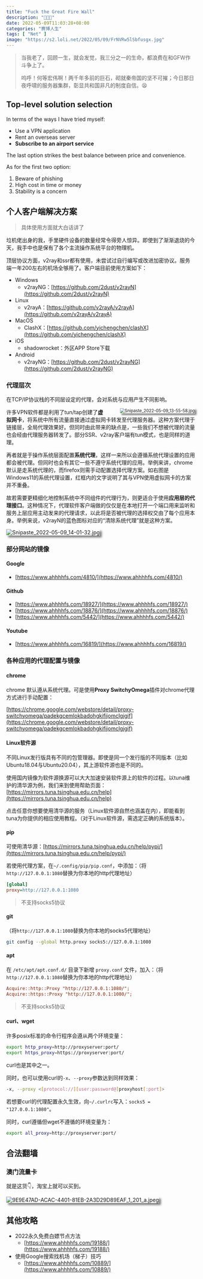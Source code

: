 ```yaml
---
title: "Fuck the Great Fire Wall"
description: "🖕🖕🖕"
date: 2022-05-09T11:03:28+08:00
categories: "赛博人生"
tags: [ "Net" ]
image: "https://s2.loli.net/2022/05/09/FrNVRw5lSbfusgx.jpg"
---
```






> 当我老了，回顾一生，就会发觉，我三分之一的生命，都浪费在和GFW作斗争上了。
>
> 呜呼！何等宏伟啊！两千年多前的巨石，砌就秦帝国的坚不可摧；今日那日夜呼啸的服务器集群，彰显共和国非凡的制度自信。😫



## Top-level solution selection

In terms of the ways I have tried myself:

- Use a VPN application
- Rent an overseas server
- **Subscribe to an airport service**

The last option strikes the best balance between price and convenience.

As for the first two option:

1. Beware of phishing
2. High cost in time or money
3. Stability is a concern



## 个人客户端解决方案

> 具体使用方面就大白话讲了

垃机佬出身的我，手里硬件设备的数量经常令得旁人惊异。即使到了渐渐退烧的今天，我手中也是保有了各个主流操作系统平台的物理机。

顶层协议方面，v2ray和ssr都有使用，未尝试过自行编写或改进加密协议。服务端一年200左右的机场全够用了。客户端目前使用方案如下：

- Windows
  - v2rayNG：[https://github.com/2dust/v2rayN](https://github.com/2dust/v2rayN)
- Linux
  - v2rayA：[https://github.com/v2rayA/v2rayA](https://github.com/v2rayA/v2rayA)
- MacOS
  - ClashX：[https://github.com/yichengchen/clashX](https://github.com/yichengchen/clashX)
- iOS
  - shadowrocket：外区APP Store下载
- Android
  - v2rayNG：[https://github.com/2dust/v2rayNG](https://github.com/2dust/v2rayNG)

### 代理层次

<style>img{
    box-shadow: 5px 5px 5px rgba(0,0,0,.5);
    -moz-box-shadow: 5px 5px 5px rgba(0,0,0,.5);
    -webkit-box-shadow: 5px 5px 5px rgba(0,0,0,.5);
}</style>

在TCP/IP协议栈的不同层设定的代理，会对系统与应用产生不同影响。

<img src="https://s2.loli.net/2022/05/09/v8gZmb1xjBEO9KC.jpg" alt="Snipaste_2022-05-09_13-55-58.jpg " style="zoom:80%;float:right;margin-left:50px" />



许多VPN软件都是利用了tun/tap创建了**虚拟网卡**，将系统中所有流量直接通过虚拟网卡转发至代理服务器。这种方案代理于链接层，全局代理效果好。但同时由此带来的缺点是，一些我们不想被代理的流量也会经由代理服务器转发了。部分SSR、v2ray客户端有tun模式，也是同样的道理。

再者就是于操作系统层面配置**系统代理**，这样一来所以会遵循系统代理设置的应用都会被代理。但同时也会有其它一些不遵守系统代理的应用。举例来讲，chrome默认是走系统代理的，而firefox则需手动配置选择代理方案。如右图是Windows11的系统代理设置，红框内的文字说明了其与VPN使用虚拟网卡的方案并不重叠。

故若需要更精细化地控制系统中不同组件的代理行为，则更适合于使用**应用层的代理接口**。这种情况下，代理软件客户端做的仅仅是在本地打开一个端口用来监听和服务上层应用主动发来的代理请求，以此将是否被代理的选择权交由了每个应用本身。举例来说，v2rayN的蓝色图标对应的“清除系统代理”就是这种方案。

![Snipaste_2022-05-09_14-01-32.jpg](https://s2.loli.net/2022/05/09/HzWigwtaf5L26Sd.jpg)



### 部分网站的镜像

#### Google

- [https://www.ahhhhfs.com/4810/](https://www.ahhhhfs.com/4810/)

#### Github

- [https://www.ahhhhfs.com/18927/](https://www.ahhhhfs.com/18927/)
- [https://www.ahhhhfs.com/18876/](https://www.ahhhhfs.com/18876/)
- [https://www.ahhhhfs.com/5442/](https://www.ahhhhfs.com/5442/)

#### Youtube

- [https://www.ahhhhfs.com/16819/](https://www.ahhhhfs.com/16819/)



### 各种应用的代理配置与镜像

#### chrome

chrome 默认遵从系统代理。可是使用**Proxy SwitchyOmega**插件对chrome代理方式进行手动配置：

[https://chrome.google.com/webstore/detail/proxy-switchyomega/padekgcemlokbadohgkifijomclgjgif](https://chrome.google.com/webstore/detail/proxy-switchyomega/padekgcemlokbadohgkifijomclgjgif)

#### Linux软件源

不同Linux发行版具有不同的包管理器。即使是同一个发行版的不同版本（比如Ubuntu18.04与Ubuntu20.04），其上游软件源也是不同的。

使用国内镜像为软件源换源可以大大加速安装软件源上的软件的过程。以tuna维护的清华源为例，我们来到使用帮助页面：[https://mirrors.tuna.tsinghua.edu.cn/help](https://mirrors.tuna.tsinghua.edu.cn/help)

点击任意你想要使用清华源的服务（Linux软件源自然也涵盖在内），即能看到tuna为你提供的相应使用教程。（对于Linux软件源，需选定正确的系统版本）。

#### pip

可使用清华源：[https://mirrors.tuna.tsinghua.edu.cn/help/pypi/](https://mirrors.tuna.tsinghua.edu.cn/help/pypi/)

若使用代理方案，在`~/.config/pip/pip.conf`，中添加：（将`http://127.0.0.1:1080`替换为你本地的http代理地址）

```ini
[global]
proxy=http://127.0.0.1:1080
```

> 不支持socks5协议

#### git

（将`http://127.0.0.1:1080`替换为你本地的socks5代理地址）

```sh
git config --global http.proxy socks5://127.0.0.1:1080
```

#### apt

在 `/etc/apt/apt.conf.d/` 目录下新增 `proxy.conf` 文件，加入：（将`http://127.0.0.1:1080`替换为你本地的http代理地址）

```ini
Acquire::http::Proxy "http://127.0.0.1:1080/";
Acquire::https::Proxy "http://127.0.0.1:1080/";
```

> 不支持socks5协议

#### curl、wget

许多posix标准的命令行程序会遵从两个环境变量：

```sh
export http_proxy=http://proxyserver:port/
export https_proxy=https://proxyserver:port/
```

curl也是其中之一。

同时，也可以使用curl的`-x`、`--proxy`参数达到同样效果：

```sh
-x, --proxy <[protocol://][user:password@]proxyhost[:port]>
```

若想要curl的代理配置永久生效，向`~/.curlrc`写入：`socks5 = "127.0.0.1:1080"`。

同时，curl遵循但wget不遵循的环境变量为：

```sh
export all_proxy=http://proxyserver:port/
```



## 合法翻墙

### 澳门流量卡

就是这货👇，淘宝上就可以买到。

![9E9E47AD-ACAC-4401-81EB-2A3D29D89EAF_1_201_a.jpeg](https://s2.loli.net/2022/08/18/ScbgXVYpdRmrnyQ.jpg)



## 其他攻略

- 2022永久免费白嫖节点方法
  - [https://www.ahhhhfs.com/19188/](https://www.ahhhhfs.com/19188/)
- 使用Google搜索找机场（梯子）技巧
  - [https://www.ahhhhfs.com/10889/](https://www.ahhhhfs.com/10889/)

